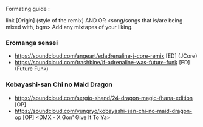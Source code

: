 
Formating guide :

link [Origin] (style of the remix) AND OR <song/songs that is/are being mixed with, bgm>
Add any mixtapes of your liking.
### Eromanga sensei

* https://soundcloud.com/angeart/edadrenaline-j-core-remix [ED] (JCore)
* https://soundcloud.com/trashbine/if-adrenaline-was-future-funk [ED] (Future Funk)

### Kobayashi-san Chi no Maid Dragon

* https://soundcloud.com/sergio-shand/24-dragon-magic-fhana-edition [OP] <Unknown>
* https://soundcloud.com/yungryo/kobayashi-san-chi-no-maid-dragon-op [OP] <DMX - X Gon' Give It To Ya>
